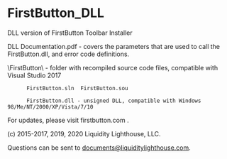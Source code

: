 # FirstButton_DLL
DLL version of FirstButton Toolbar Installer

DLL Documentation.pdf  - covers the parameters that are used to call the FirstButton.dll, and error code definitions.

\FirstButton\ - folder with recompiled source code files, compatible with Visual Studio 2017

		  FirstButton.sln  FirstButton.sou

  		  FirstButton.dll - unsigned DLL, compatible with Windows 98/Me/NT/2000/XP/Vista/7/10


For updates, please visit firstbutton.com .

(c) 2015-2017, 2019, 2020 Liquidity Lighthouse, LLC.

Questions can be sent to documents@liquiditylighthouse.com.
